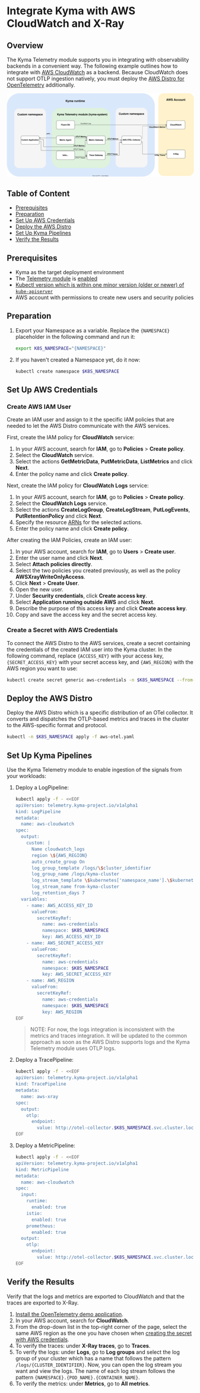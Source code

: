 # Integrate Kyma with AWS CloudWatch and X-Ray

## Overview

The Kyma Telemetry module supports you in integrating with observability backends in a convenient way. The following example outlines how to integrate with [AWS CloudWatch](https://aws.amazon.com/cloudwatch) as a backend. Because CloudWatch does not support OTLP ingestion natively, you must deploy the [AWS Distro for OpenTelemetry](https://aws-otel.github.io) additionally.

![overview](../assets/cloudwatch.drawio.svg)

## Table of Content

- [Prerequisites](#prerequisites)
- [Preparation](#preparation)
- [Set Up AWS Credentials](#set-up-aws-credentials)
- [Deploy the AWS Distro](#deploy-the-aws-distro)
- [Set Up Kyma Pipelines](#set-up-kyma-pipelines)
- [Verify the Results](#verify-the-results)

## Prerequisites

- Kyma as the target deployment environment
- The [Telemetry module](https://kyma-project.io/#/telemetry-manager/user/README) is [enabled](https://kyma-project.io/#/02-get-started/01-quick-install)
- [Kubectl version which is within one minor version (older or newer) of `kube-apiserver`](https://kubernetes.io/releases/version-skew-policy/#kubectl)
- AWS account with permissions to create new users and security policies


## Preparation

1. Export your Namespace as a variable. Replace the `{NAMESPACE}` placeholder in the following command and run it:

    ```bash
    export K8S_NAMESPACE="{NAMESPACE}"
    ```
1. If you haven't created a Namespace yet, do it now:
    ```bash
    kubectl create namespace $K8S_NAMESPACE
    ```
## Set Up AWS Credentials

### Create AWS IAM User

Create an IAM user and assign to it the specific IAM policies that are needed to let the AWS Distro communicate with the AWS services.

First, create the IAM policy for **CloudWatch** service:
1. In your AWS account, search for **IAM**, go to **Policies** > **Create policy**.
1. Select the **CloudWatch** service.
1. Select the actions **GetMetricData**, **PutMetricData**, **ListMetrics** and click **Next**.
1. Enter the policy name and click **Create policy**.

Next, create the IAM policy for **CloudWatch Logs** service:
1. In your AWS account, search for **IAM**, go to **Policies** > **Create policy**.
1. Select the **CloudWatch Logs** service.
1. Select the actions **CreateLogGroup**, **CreateLogStream**, **PutLogEvents**, **PutRetentionPolicy** and click **Next**.
1. Specify the resource [ARNs](https://docs.aws.amazon.com/IAM/latest/UserGuide/reference-arns.html) for the selected actions.
1. Enter the policy name and click **Create policy**.

After creating the IAM Policies, create an IAM user:
1. In your AWS account, search for **IAM**, go to **Users** > **Create user**.
1. Enter the user name and click **Next**.
1. Select **Attach policies directly**.
1. Select the two policies you created previously, as well as the policy **AWSXrayWriteOnlyAccess**.
1. Click **Next** > **Create User**.
1. Open the new user.
1. Under **Security credentials**, click **Create access key**.
1. Select **Application running outside AWS** and click **Next**.
1. Describe the purpose of this access key and click **Create access key**.
1. Copy and save the access key and the secret access key.

### Create a Secret with AWS Credentials

To connect the AWS Distro to the AWS services, create a secret containing the credentials of the created IAM user into the Kyma cluster. In the following command, replace `{ACCESS_KEY}` with your access key, `{SECRET_ACCESS_KEY}` with your secret access key, and `{AWS_REGION}` with the AWS region you want to use:
 
```bash
kubectl create secret generic aws-credentials -n $K8S_NAMESPACE --from-literal=AWS_ACCESS_KEY_ID={ACCESS_KEY} --from-literal=AWS_SECRET_ACCESS_KEY={SECRET_ACCESS_KEY} --from-literal=AWS_REGION={AWS_REGION}
 ```

## Deploy the AWS Distro

Deploy the AWS Distro which is a specific distribution of an OTel collector. It converts and dispatches the OTLP-based metrics and traces in the cluster to the AWS-specific format and protocol.

 ```bash
kubectl -n $K8S_NAMESPACE apply -f aws-otel.yaml
 ```

## Set Up Kyma Pipelines

Use the Kyma Telemetry module to enable ingestion of the signals from your workloads:

1. Deploy a LogPipeline:
   ```bash
   kubectl apply -f - <<EOF
   apiVersion: telemetry.kyma-project.io/v1alpha1
   kind: LogPipeline
   metadata:
     name: aws-cloudwatch
   spec:
     output:
       custom: |
         Name cloudwatch_logs
         region \${AWS_REGION}
         auto_create_group On
         log_group_template /logs/\$cluster_identifier
         log_group_name /logs/kyma-cluster         
         log_stream_template \$kubernetes['namespace_name'].\$kubernetes['pod_name'].\$kubernetes['container_name']
         log_stream_name from-kyma-cluster
         log_retention_days 7
     variables:
       - name: AWS_ACCESS_KEY_ID
         valueFrom:
           secretKeyRef:
             name: aws-credentials
             namespace: $K8S_NAMESPACE
             key: AWS_ACCESS_KEY_ID
       - name: AWS_SECRET_ACCESS_KEY
         valueFrom:
           secretKeyRef:
             name: aws-credentials
             namespace: $K8S_NAMESPACE
             key: AWS_SECRET_ACCESS_KEY
       - name: AWS_REGION
         valueFrom:
           secretKeyRef:
             name: aws-credentials
             namespace: $K8S_NAMESPACE
             key: AWS_REGION
   EOF
   ```
   > NOTE: For now, the logs integration is inconsistent with the metrics and traces integration. It will be updated to the common approach as soon as the AWS Distro supports logs and the Kyma Telemetry module uses OTLP logs.

2. Deploy a TracePipeline:
   ```bash
   kubectl apply -f - <<EOF
   apiVersion: telemetry.kyma-project.io/v1alpha1
   kind: TracePipeline
   metadata:
     name: aws-xray
   spec:
     output:
       otlp:
         endpoint:
           value: http://otel-collector.$K8S_NAMESPACE.svc.cluster.local:4317
   EOF
   ```

3. Deploy a MetricPipeline:
   ```bash
   kubectl apply -f - <<EOF
   apiVersion: telemetry.kyma-project.io/v1alpha1
   kind: MetricPipeline
   metadata:
     name: aws-cloudwatch
   spec:
     input:
       runtime:
         enabled: true
       istio:
         enabled: true
       prometheus:
         enabled: true
     output:
       otlp:
         endpoint:
           value: http://otel-collector.$K8S_NAMESPACE.svc.cluster.local:4317
   EOF
   ```

## Verify the Results

Verify that the logs and metrics are exported to CloudWatch and that the traces are exported to X-Ray.

1. [Install the OpenTelemetry demo application](../opentelemetry-demo/README.md).
2. In your AWS account, search for **CloudWatch**.
3. From the drop-down list in the top-right corner of the page, select the same AWS region as the one you have chosen when [creating the secret with AWS credentials](#create-a-secret-with-aws-credentials).
4. To verify the traces: under **X-Ray traces**, go to **Traces**.
5. To verify the logs: under **Logs**, go to **Log groups** and select the log group of your cluster which has a name that follows the pattern `/logs/{CLUSTER_IDENTIFIER}`. Now, you can open the log stream you want and view the logs. The name of each log stream follows the pattern `{NAMESPACE}.{POD_NAME}.{CONTAINER_NAME}`.
6. To verify the metrics: under **Metrics**, go to **All metrics**.
